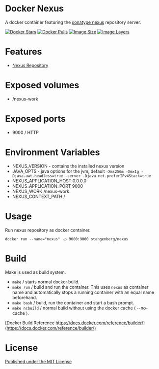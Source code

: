 # Docker Nexus
A docker container featuring the [sonatype nexus](http://www.sonatype.org/nexus/) repository server.

[![Docker Stars](https://img.shields.io/docker/stars/stangenberg/nexus.svg)][dockerhub] [![Docker Pulls](https://img.shields.io/docker/pulls/stangenberg/nexus.svg)][dockerhub] [![Image Size](https://img.shields.io/imagelayers/image-size/stangenberg/nexus/latest.svg)](https://imagelayers.io/?images=stangenberg/nexus:latest) [![Image Layers](https://img.shields.io/imagelayers/layers/stangenberg/nexus/latest.svg)](https://imagelayers.io/?images=stangenberg/nexus:latest)

# Features
- [Nexus Repository][NEXUS]

# Exposed volumes
- /nexus-work

# Exposed ports
- 9000 / HTTP

# Environment Variables
- NEXUS_VERSION - contains the installed nexus version
- JAVA_OPTS - java options for the jvm, default `-Xms256m -Xmx1g -Djava.awt.headless=true -server -Djava.net.preferIPv4Stack=true`
- NEXUS_APPLICATION_HOST 0.0.0.0
- NEXUS_APPLICATION_PORT 9000
- NEXUS_WORK /nexus-work
- NEXUS_CONTEXT_PATH /

# Usage
Run nexus repository as docker container.

`docker run --name="nexus" -p 9000:9000 stangenberg/nexus`

# Build
Make is used as build system.
- `make` / starts normal docker build.
- `make run` / build and run the container. This uses `nexus` as container name and automatically stops a running container with an equal name beforehand.
- `make bash` /  build, run the container and start a bash prompt.
- `make ncbuild` / normal build without using the docker cache ( --no-cache ).

[Docker Build Reference https://docs.docker.com/reference/builder/](https://docs.docker.com/reference/builder/)

# License
[Published under the MIT License][LICENSE]

[nexus]: http://www.sonatype.org/nexus/
[dockerhub]: https://hub.docker.com/r/stangenberg/nexus
[license]: https://github.com/stangenberg/docker-nexus/blob/master/LICENSE.md
